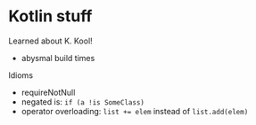 # Kotlin stuff

Learned about K. Kool!

* abysmal build times

Idioms

* requireNotNull
* negated is: `if (a !is SomeClass)`
* operator overloading: `list += elem` instead of `list.add(elem)`

